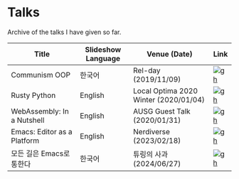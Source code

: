 # Talks

Archive of the talks I have given so far.

| Title                       | Slideshow Language | Venue (Date)                          | Link                   |
|-----------------------------|--------------------|---------------------------------------|------------------------|
| Communism OOP               | 한국어             | Rel-day (2019/11/09)                  | [![gh]](communism-oop) |
| Rusty Python                | English            | Local Optima 2020 Winter (2020/01/04) | [![gh]](rusty-python)  |
| WebAssembly: In a Nutshell  | English            | AUSG Guest Talk (2020/01/31)          | [![gh]](webassembly)   |
| Emacs: Editor as a Platform | English            | Nerdiverse (2023/02/18)               | [![gh]](emacs-editor)  |
| 모든 길은 Emacs로 통한다    | 한국어             | 튜링의 사과 (2024/06/27)              | [![gh]](emacs-road)    |

[gh]: https://img.shields.io/badge/github-181717?style=for-the-badge&logo=github&logoColor=white
